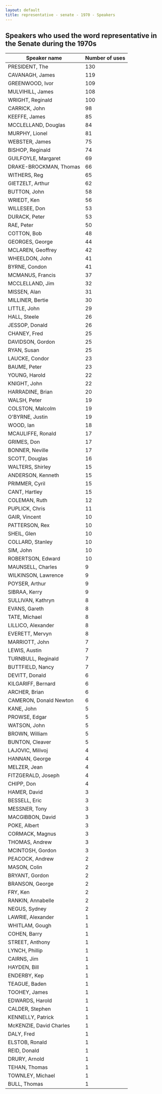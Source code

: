 ```yaml
---
layout: default
title: representative - senate - 1970 - Speakers
---
```

## Speakers who used the word **representative** in the Senate during the 1970s

| Speaker name | Number of uses |
|--------------|----------------|
|PRESIDENT, The|130|
|CAVANAGH, James|119|
|GREENWOOD, Ivor|109|
|MULVIHILL, James|108|
|WRIGHT, Reginald|100|
|CARRICK, John|98|
|KEEFFE, James|85|
|MCCLELLAND, Douglas|84|
|MURPHY, Lionel|81|
|WEBSTER, James|75|
|BISHOP, Reginald|74|
|GUILFOYLE, Margaret|69|
|DRAKE-BROCKMAN, Thomas|66|
|WITHERS, Reg|65|
|GIETZELT, Arthur|62|
|BUTTON, John|58|
|WRIEDT, Ken|56|
|WILLESEE, Don|53|
|DURACK, Peter|53|
|RAE, Peter|50|
|COTTON, Bob|48|
|GEORGES, George|44|
|MCLAREN, Geoffrey|42|
|WHEELDON, John|41|
|BYRNE, Condon|41|
|MCMANUS, Francis|37|
|MCCLELLAND, Jim|32|
|MISSEN, Alan|31|
|MILLINER, Bertie|30|
|LITTLE, John|29|
|HALL, Steele|26|
|JESSOP, Donald|26|
|CHANEY, Fred|25|
|DAVIDSON, Gordon|25|
|RYAN, Susan|25|
|LAUCKE, Condor|23|
|BAUME, Peter|23|
|YOUNG, Harold|22|
|KNIGHT, John|22|
|HARRADINE, Brian|20|
|WALSH, Peter|19|
|COLSTON, Malcolm|19|
|O'BYRNE, Justin|19|
|WOOD, Ian|18|
|MCAULIFFE, Ronald|17|
|GRIMES, Don|17|
|BONNER, Neville|17|
|SCOTT, Douglas|16|
|WALTERS, Shirley|15|
|ANDERSON, Kenneth|15|
|PRIMMER, Cyril|15|
|CANT, Hartley|15|
|COLEMAN, Ruth|12|
|PUPLICK, Chris|11|
|GAIR, Vincent|10|
|PATTERSON, Rex|10|
|SHEIL, Glen|10|
|COLLARD, Stanley|10|
|SIM, John|10|
|ROBERTSON, Edward|10|
|MAUNSELL, Charles|9|
|WILKINSON, Lawrence|9|
|POYSER, Arthur|9|
|SIBRAA, Kerry|9|
|SULLIVAN, Kathryn|8|
|EVANS, Gareth|8|
|TATE, Michael|8|
|LILLICO, Alexander|8|
|EVERETT, Mervyn|8|
|MARRIOTT, John|7|
|LEWIS, Austin|7|
|TURNBULL, Reginald|7|
|BUTTFIELD, Nancy|7|
|DEVITT, Donald|6|
|KILGARIFF, Bernard|6|
|ARCHER, Brian|6|
|CAMERON, Donald Newton|6|
|KANE, John|5|
|PROWSE, Edgar|5|
|WATSON, John|5|
|BROWN, William|5|
|BUNTON, Cleaver|5|
|LAJOVIC, Milivoj|4|
|HANNAN, George|4|
|MELZER, Jean|4|
|FITZGERALD, Joseph|4|
|CHIPP, Don|4|
|HAMER, David|3|
|BESSELL, Eric|3|
|MESSNER, Tony|3|
|MACGIBBON, David|3|
|POKE, Albert|3|
|CORMACK, Magnus|3|
|THOMAS, Andrew|3|
|MCINTOSH, Gordon|3|
|PEACOCK, Andrew|2|
|MASON, Colin|2|
|BRYANT, Gordon|2|
|BRANSON, George|2|
|FRY, Ken|2|
|RANKIN, Annabelle|2|
|NEGUS, Sydney|2|
|LAWRIE, Alexander|1|
|WHITLAM, Gough|1|
|COHEN, Barry|1|
|STREET, Anthony|1|
|LYNCH, Phillip|1|
|CAIRNS, Jim|1|
|HAYDEN, Bill|1|
|ENDERBY, Kep|1|
|TEAGUE, Baden|1|
|TOOHEY, James|1|
|EDWARDS, Harold|1|
|CALDER, Stephen|1|
|KENNELLY, Patrick|1|
|McKENZIE, David Charles|1|
|DALY, Fred|1|
|ELSTOB, Ronald|1|
|REID, Donald|1|
|DRURY, Arnold|1|
|TEHAN, Thomas|1|
|TOWNLEY, Michael|1|
|BULL, Thomas|1|
